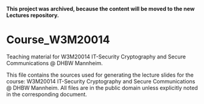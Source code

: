 **This project was archived, because the content will be moved to the new Lectures repository.**

# Course_W3M20014

Teaching material for W3M20014 IT-Security Cryptography and Secure Communications @ DHBW Mannheim.

This file contains the sources used for generating the lecture slides for the course: W3M20014 IT-Security Cryptography and Secure Communications @ DHBW Mannheim. All files are in the public domain unless explicitly noted in the corresponding document.
